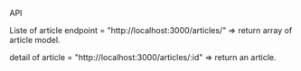 API

Liste of article endpoint = "http://localhost:3000/articles/" => return array of article model.

detail of article = "http://localhost:3000/articles/:id" => return an article.